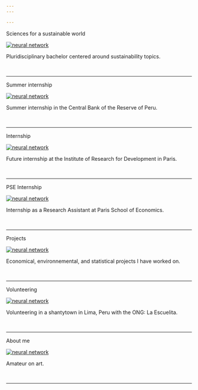 ```yaml
---
---

---
```

<p class="pretext" >Sciences for a sustainable world</p>

<div class="neuralwrapper">
    <a href="https://www.psl.eu/formation/sciences-monde-durable"><img src="images/psl.png?raw=true" alt="neural network" class="blur"/></a>
    <p class="neuraltext">Pluridisciplinary bachelor centered around sustainability topics.</p>
</div>
<br> 

---
<p class="pretext" >Summer internship</p>

<div class="neuralwrapper">
    <a href="./Banco"><img src="images/Banco.png?raw=true" alt="neural network" class="blur"/></a>
    <p class="neuraltext">Summer internship in the Central Bank of the Reserve of Peru.</p>
</div>
<br>

---

<p class="pretext" > Internship </p>

<div class="neuralwrapper">
    <a href="./IRD"><img src="images/IRD.png?raw=true" alt="neural network" class="blur"/></a>
    <p class="neuraltext">Future internship at the Institute of Research for Development in Paris.</p>
</div>
<br>

---
<p class="pretext" >PSE Internship</p>

<div class="neuralwrapper">
    <a href="./pse"><img src="images/pse.png?raw=true" alt="neural network" class="blur"/></a>
    <p class="neuraltext">Internship as a Research Assistant at Paris School of Economics.</p>
</div>
<br>


---

<p class="pretext" >Projects</p>

<div class="neuralwrapper">
    <a href="./projects"><img src="images/proyecto.png?raw=true" alt="neural network" class="blur"/></a>
    <p class="neuraltext">Economical, environnemental, and statistical projects I have worked on. </p>
</div>
<br>

---

<p class="pretext" >Volunteering</p>

<div class="neuralwrapper">
    <a href="https://www.laescuelita-lima.org"><img src="images/escuelita.png?raw=true" alt="neural network" class="blur"/></a>
    <p class="neuraltext">Volunteering in a shantytown in Lima, Peru with the ONG: La Escuelita.</p>
</div>
<br>

---

<p class="pretext" >About me</p>

<div class="neuralwrapper">
    <a href="./aboutme"><img src="images/irises.webp?raw=true" alt="neural network" class="blur"/></a>
    <p class="neuraltext">Amateur on art.</p>
</div>
<br>

---

